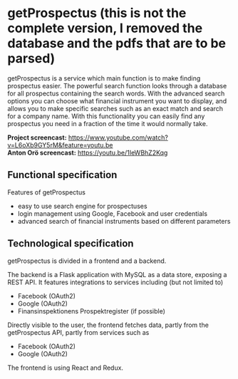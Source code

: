 getProspectus (this is not the complete version, I removed the database and the pdfs that are to be parsed)
======
getProspectus is a service which main function is to make finding prospectus easier. The powerful search function looks through a database for all prospectus containing the search words. With the advanced search options you can choose what financial instrument you want to display, and allows you to make specific searches such as an exact match and search for a company name. With this functionality you can easily find any prospectus you need in a fraction of the time it would normally take.

**Project screencast:** https://www.youtube.com/watch?v=L6oXb9GY5rM&feature=youtu.be  
**Anton Orö screencast:** https://youtu.be/1IeWBhZ2Kqg  

## Functional specification
Features of getProspectus
* easy to use search engine for prospectuses
* login management using Google, Facebook and user credentials
* advanced search of financial instruments based on different parameters

## Technological specification
getProspectus is divided in a frontend and a backend.

The backend is a Flask application with MySQL as a data store, exposing a 
REST API. It features integrations to services including (but not limited to) 
* Facebook (OAuth2)
* Google (OAuth2)
* Finansinspektionens Prospektregister (if possible)

Directly visible to the user, the frontend fetches data, partly from the getProspectus 
API, partly from services such as
* Facebook (OAuth2)
* Google (OAuth2)

The frontend is using React and Redux.

